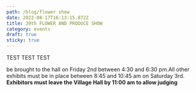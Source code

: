 ```yaml
---
path: /blog/flower show
date: 2022-08-17T16:13:15.872Z
title: 39th FLOWER AND PRODUCE SHOW
category: events
draft: true
sticky: true
---
```

TEST TEST TEST



be brought to the hall on Friday 2nd between 4:30 and 6:30 pm.All other exhibits must be in place between 8:45 and 10:45 am on Saturday 3rd. **Exhibitors must leave the Village Hall by 11:00 am to allow judging**